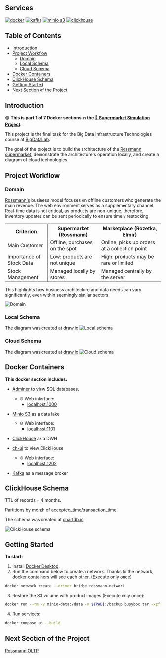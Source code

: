 <!-- omit in toc -->
## Services
[![docker](https://img.shields.io/badge/docker-d6123c?style=for-the-badge&logo=docker&logoColor=white)](#)
[![kafka](https://img.shields.io/badge/kafka-d6123c?style=for-the-badge&logo=apachekafka&logoColor=white)](#)
[![minio s3](https://img.shields.io/badge/minio%20s3-d6123c?style=for-the-badge&logo=minio&logoColor=white)](#)
[![clickhouse](https://img.shields.io/badge/clickhouse-d6123c?style=for-the-badge&logo=clickhouse&logoColor=white)](#)

<!-- omit in toc -->
## Table of Contents
- [Introduction](#introduction)
- [Project Workflow](#project-workflow)
  - [Domain](#domain)
  - [Local Schema](#local-schema)
  - [Cloud Schema](#cloud-schema)
- [Docker Containers](#docker-containers)
- [ClickHouse Schema](#clickhouse-schema)
- [Getting Started](#getting-started)
- [Next Section of the Project](#next-section-of-the-project)

## Introduction
🟢 **This is part 1 of 7 Docker sections in the [🔴 Supermarket Simulation Project](https://github.com/SerhiiDolhopolov/rossmann_services).**

This project is the final task for the Big Data Infrastructure Technologies course at [BigDataLab](https://www.bigdatalab.com.ua/).

The goal of the project is to build the architecture of the [Rossmann supermarket](https://www.rossmann.de/de/), demonstrate the architecture's operation locally, and create a diagram of cloud technologies.

## Project Workflow
### Domain
[Rossmann's](https://www.rossmann.de/de/) business model focuses on offline customers who generate the main revenue. The web environment serves as a supplementary channel. Real-time data is not critical, as products are non-unique; therefore, inventory updates can be sent periodically to ensure timely restocking.
<table>
  <tr>
    <th style="width: 120px; border-right:2px solid grey;">Criterion</th>
    <th>Supermarket (Rossmann)</th>
    <th>Marketplace (Rozetka, Elmir)</th>
  </tr>
  <tr>
    <td style="border-right:2px solid grey;">Main Customer</td>
    <td>Offline, purchases on the spot</td>
    <td>Online, picks up orders at a collection point</td>
  </tr>
  <tr>
    <td style="border-right:2px solid grey;">Importance of Stock Data</td>
    <td>Low: products are not unique</td>
    <td>High: products may be rare or limited</td>
  </tr>
  <tr>
    <td style="border-right:2px solid grey;">Stock Management</td>
    <td>Managed locally by stores</td>
    <td>Managed centrally by the server</td>
  </tr>
</table>

This highlights how business architecture and data needs can vary significantly, even within seemingly similar sectors.

![Domain](images/domain.png)

### Local Schema
The diagram was created at [draw.io](https://app.diagrams.net/)
![Local schema](images/local_schema.png)

### Cloud Schema
The diagram was created at [draw.io](https://app.diagrams.net/)
![Cloud schema](images/cloud_schema.png)

## Docker Containers
**This docker section includes:**
  - [Adminer](https://www.adminer.org/en/) to view SQL databases. 
    - 🌐 Web interface: 
      - [localhost:1000](http://localhost:1000) 

  - [Minio S3](https://min.io/) as a data lake
    - 🌐 Web interface: 
      - [localhost:1101](http://localhost:1101)
  - [ClickHouse](https://clickhouse.com/) as a DWH
  - [ch-ui](https://ch-ui.com/) to view ClickHouse
    - 🌐 Web interface: 
      - [localhost:1202](http://localhost:1202)
  - [Kafka](https://kafka.apache.org/) as a message broker

## ClickHouse Schema
TTL of records = 4 months.

Partitions by month of accepted_time/transaction_time.

The schema was created at [chartdb.io](https://chartdb.io/)

![ClickHouse schema](images/clickhouse_db.png)

## Getting Started
**To start:**
1. Install [Docker Desktop](https://www.docker.com/products/docker-desktop/).
2. Run the command below to create a network. Thanks to the network, docker containers will see each other. (Execute only once)
```bash
docker network create --driver bridge rossmann-network
```
3. Restore the S3 volume with product images (Execute only once):
```bash
docker run --rm -v minio-data:/data -v ${PWD}:/backup busybox tar -xzf /backup/minio-data.tar.gz -C /data
```
4. Run services:
```bash
docker compose up --build
```

## Next Section of the Project

[Rossmann OLTP](https://github.com/SerhiiDolhopolov/rossmann_oltp)

